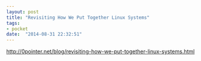 ```yaml
---
layout: post
title: "Revisiting How We Put Together Linux Systems"
tags:
- pocket
date:  "2014-08-31 22:32:51"
---
```


http://0pointer.net/blog/revisiting-how-we-put-together-linux-systems.html

